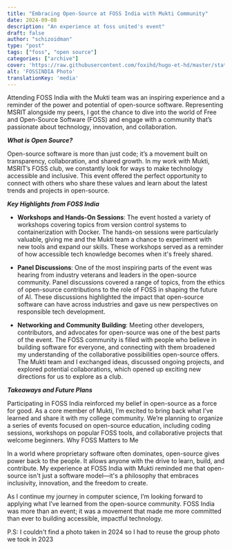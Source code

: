 ```yaml
---
title: "Embracing Open-Source at FOSS India with Mukti Community"
date: 2024-09-08
description: "An experience at foss united's event"
draft: false
author: "schizoidman"
type: "post"
tags: ["foss", "open source"]
categories: ["archive"]
cover: 'https://raw.githubusercontent.com/foxihd/hugo-et-hd/master/static/svg/flowlines/1.svg'
alt: 'FOSSINDIA Photo'
translationKey: 'media'
---
```



Attending FOSS India with the Mukti team was an inspiring experience and a reminder of the power and potential of open-source software. Representing MSRIT alongside my peers, I got the chance to dive into the world of Free and Open-Source Software (FOSS) and engage with a community that’s passionate about technology, innovation, and collaboration.

**_What is Open Source?_**

Open-source software is more than just code; it’s a movement built on transparency, collaboration, and shared growth. In my work with Mukti, MSRIT’s FOSS club, we constantly look for ways to make technology accessible and inclusive. This event offered the perfect opportunity to connect with others who share these values and learn about the latest trends and projects in open-source.

**_Key Highlights from FOSS India_**

- **Workshops and Hands-On Sessions**:
    The event hosted a variety of workshops covering topics from version control systems to containerization with Docker. The hands-on sessions were particularly valuable, giving me and the Mukti team a chance to experiment with new tools and expand our skills. These workshops served as a reminder of how accessible tech knowledge becomes when it's freely shared.

- **Panel Discussions**:
    One of the most inspiring parts of the event was hearing from industry veterans and leaders in the open-source community. Panel discussions covered a range of topics, from the ethics of open-source contributions to the role of FOSS in shaping the future of AI. These discussions highlighted the impact that open-source software can have across industries and gave us new perspectives on responsible tech development.

- **Networking and Community Building**:
    Meeting other developers, contributors, and advocates for open-source was one of the best parts of the event. The FOSS community is filled with people who believe in building software for everyone, and connecting with them broadened my understanding of the collaborative possibilities open-source offers. The Mukti team and I exchanged ideas, discussed ongoing projects, and explored potential collaborations, which opened up exciting new directions for us to explore as a club.

**_Takeaways and Future Plans_**

Participating in FOSS India reinforced my belief in open-source as a force for good. As a core member of Mukti, I’m excited to bring back what I’ve learned and share it with my college community. We’re planning to organize a series of events focused on open-source education, including coding sessions, workshops on popular FOSS tools, and collaborative projects that welcome beginners.
Why FOSS Matters to Me

In a world where proprietary software often dominates, open-source gives power back to the people. It allows anyone with the drive to learn, build, and contribute. My experience at FOSS India with Mukti reminded me that open-source isn't just a software model—it's a philosophy that embraces inclusivity, innovation, and the freedom to create.

As I continue my journey in computer science, I’m looking forward to applying what I’ve learned from the open-source community. FOSS India was more than an event; it was a movement that made me more committed than ever to building accessible, impactful technology.


P.S: I couldn't find a photo taken in 2024 so I had to reuse the group photo we took in 2023